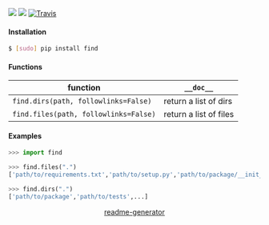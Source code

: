 <!--
https://pypi.org/project/readme-generator/
-->

[![](https://img.shields.io/pypi/pyversions/find.svg?longCache=True)](https://pypi.org/project/find/)
[![](https://img.shields.io/pypi/v/find.svg?maxAge=3600)](https://pypi.org/project/find/)
[![Travis](https://api.travis-ci.org/looking-for-a-job/find.py.svg?branch=master)](https://travis-ci.org/looking-for-a-job/find.py/)

#### Installation
```bash
$ [sudo] pip install find
```

#### Functions
function|`__doc__`
-|-
`find.dirs(path, followlinks=False)` |return a list of dirs
`find.files(path, followlinks=False)` |return a list of files

#### Examples
```python
>>> import find

>>> find.files(".")
['path/to/requirements.txt','path/to/setup.py','path/to/package/__init_.py',...]

>>> find.dirs(".")
['path/to/package','path/to/tests',...]
```

<p align="center">
    <a href="https://pypi.org/project/readme-generator/">readme-generator</a>
</p>